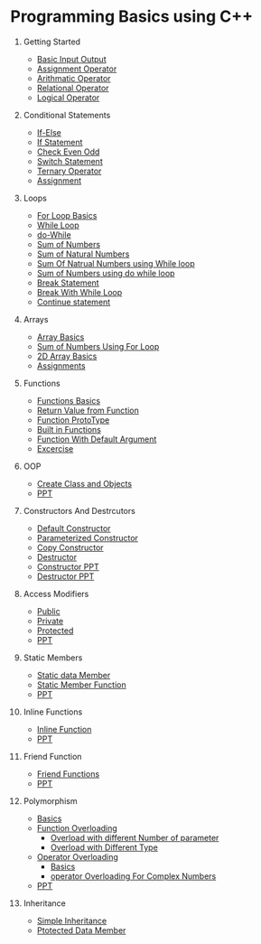 
# Programming Basics using C++

1. Getting Started
   - [Basic Input Output](https://github.com/dotnetgik/CppDemos/blob/main/BasicInputOutput)
   - [Assignment Operator](https://github.com/dotnetgik/CppDemos/blob/main/AssignmentOperator)
   - [Arithmatic Operator](https://github.com/dotnetgik/CppDemos/blob/main/ArithmaticOperators)
   - [Relational Operator](https://github.com/dotnetgik/CppDemos/blob/main/RelationalOperators)
   - [Logical Operator](https://github.com/dotnetgik/CppDemos/blob/main/LogicalOperatprs)
2. Conditional Statements
   - [If-Else](https://github.com/dotnetgik/CppDemos/blob/main/if%20else)
   - [If Statement](https://github.com/dotnetgik/CppDemos/blob/main/ifStatement)
   - [Check Even Odd](https://github.com/dotnetgik/CppDemos/blob/main/EvenOdd)
   - [Switch Statement](https://github.com/dotnetgik/CppDemos/blob/main/Switch%20Statement)
   - [Ternary Operator](https://github.com/dotnetgik/CppDemos/blob/main/TernaryOperator)
   - [Assignment](https://github.com/dotnetgik/CppDemos/blob/main/Excercise)
   
3. Loops
    - [For Loop Basics](https://github.com/dotnetgik/CppDemos/blob/main/ForLoopBasics)
    - [While Loop](https://github.com/dotnetgik/CppDemos/blob/main/while%20loop)
    - [do-While](https://github.com/dotnetgik/CppDemos/blob/main/dowhilebasics.cpp)
    - [Sum of Numbers](https://github.com/dotnetgik/CppDemos/blob/main/SumOfPositiveNumbers)
    - [Sum of Natural Numbers](https://github.com/dotnetgik/CppDemos/blob/main/Sumofnaturalnumber.cpp)
    - [Sum Of Natrual Numbers using While loop](https://github.com/dotnetgik/CppDemos/blob/main/Sumofnaturalnumberusingwhileloop.cpp)
    - [Sum of Numbers using do while loop](https://github.com/dotnetgik/CppDemos/blob/main/dowhilesum.cpp)
    - [Break Statement](https://github.com/dotnetgik/CppDemos/blob/main/breakStatement.cpp)
    - [Break With While Loop](https://github.com/dotnetgik/CppDemos/blob/main/breakStatement.cpp)
    - [Continue statement](https://github.com/dotnetgik/CppDemos/blob/main/continueStatementDemo.cpp)

4. Arrays
    - [Array Basics](https://github.com/dotnetgik/CppDemos/blob/main/ArrayBasics.cpp)
    - [Sum of Numbers Using For Loop](https://github.com/dotnetgik/CppDemos/blob/main/ArraySumUsingForLoop.cpp)
    - [2D Array Basics](https://github.com/dotnetgik/CppDemos/blob/main/Input2DArray.cpp)
    - [Assignments](https://github.com/dotnetgik/CppDemos/blob/main/ArrayAssignments)
5. Functions
    - [Functions Basics](https://github.com/dotnetgik/CppDemos/blob/main/FunctionsDemo.cpp)
    - [Return Value from Function](https://github.com/dotnetgik/CppDemos/blob/main/FunctionsDemo.cpp)
    - [Function ProtoType](https://github.com/dotnetgik/CppDemos/blob/main/FunctionProtoType.cpp)
    - [Built in Functions](https://github.com/dotnetgik/CppDemos/blob/main/BuiltInFunctionsDemo.cpp)
    - [Function With Default Argument](https://github.com/dotnetgik/CppDemos/blob/main/DefaultArguments.cpp)
    - [Excercise](https://github.com/dotnetgik/CppDemos/blob/main/Excercise)
 6. OOP
    - [Create Class and Objects](https://github.com/dotnetgik/CppDemos/blob/main/ClassDemos.cpp)
    - [PPT](https://github.com/dotnetgik/StaticAssets/blob/main/Class%20Objects%20And%20Constructors.pptx)
 7. Constructors And Destrcutors
      - [Default Constructor](https://github.com/dotnetgik/CppDemos/blob/main/DefaultConstructor.cpp)
      - [Parameterized Constructor](https://github.com/dotnetgik/CppDemos/blob/main/ParameterizedConstructor.cpp)
      - [Copy Constructor](https://github.com/dotnetgik/CppDemos/blob/main/CopyConstructor.cpp)
      - [Destructor](https://github.com/dotnetgik/CppDemos/blob/main/DestructorWithWall.cpp)
      - [Constructor PPT](https://github.com/dotnetgik/StaticAssets/blob/main/Constructors.pptx)
      - [Destructor PPT](https://github.com/dotnetgik/StaticAssets/blob/main/Destructors.pptx)
     
 8. Access Modifiers
      - [Public](https://github.com/dotnetgik/CppDemos/blob/main/PublicAccessSpecifier.cpp)
      - [Private]()
      - [Protected]()
      - [PPT](https://github.com/dotnetgik/StaticAssets/blob/main/Acess%20Modifiers.pptx)
 9. Static Members
      - [Static data Member](https://github.com/dotnetgik/CppDemos/blob/main/StaticDataMember)
      - [Static Member Function](https://github.com/dotnetgik/CppDemos/blob/main/StaticMemberFunction)
      - [PPT](https://github.com/dotnetgik/StaticAssets/blob/main/StaticDataMember.pptx)
      
 10. Inline Functions
       - [Inline Function](https://github.com/dotnetgik/CppDemos/blob/main/InlineFunction.cpp)
       - [PPT](https://github.com/dotnetgik/StaticAssets/blob/main/InlineFunctions.pptx)
        
 12. Friend Function
       - [Friend Functions](https://github.com/dotnetgik/CppDemos/blob/main/FriendFunction)
       - [PPT](https://github.com/dotnetgik/StaticAssets/blob/main/Friend%20Functions.pptx)
 13. Polymorphism
      - [Basics](https://github.com/dotnetgik/CppDemos/blob/main/PolymorphisamBasics.cpp)
      - [Function Overloading]()
           - [Overload with different Number of parameter](https://github.com/dotnetgik/CppDemos/blob/main/OverloadWithDifferentNumbers)
           - [Overload with Different Type](https://github.com/dotnetgik/CppDemos/blob/main/OverloadWithDifferntTypes)
      - [Operator Overloading]()
           - [Basics](https://github.com/dotnetgik/CppDemos/blob/main/OperatorOverloadingBasics.cpp)
           - [operator Overloading For Complex Numbers](https://github.com/dotnetgik/CppDemos/blob/main/OverloadinComplexNumbers.cpp)
      - [PPT](https://github.com/dotnetgik/StaticAssets/blob/main/Overloading.pptx)
 14. Inheritance
      - [Simple Inheritance](https://github.com/dotnetgik/CppDemos/blob/main/SimpleInheritance.cpp)
      - [Ptotected Data Member](https://github.com/dotnetgik/CppDemos/blob/main/ProtectedDataMember.cpp)
